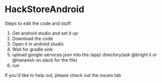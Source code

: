 ﻿# HackStoreAndroid

Steps to edit the code and stuff:

1. Get android studio and set it up
2. Download the code
3. Open it in android studio
4. Wait for gradle sink
5. upload google-services.json into the /app/ directory(ask @bright li or @haneesh on slack for the file)
6. run

If you'd like to help out, please check out the issues tab

